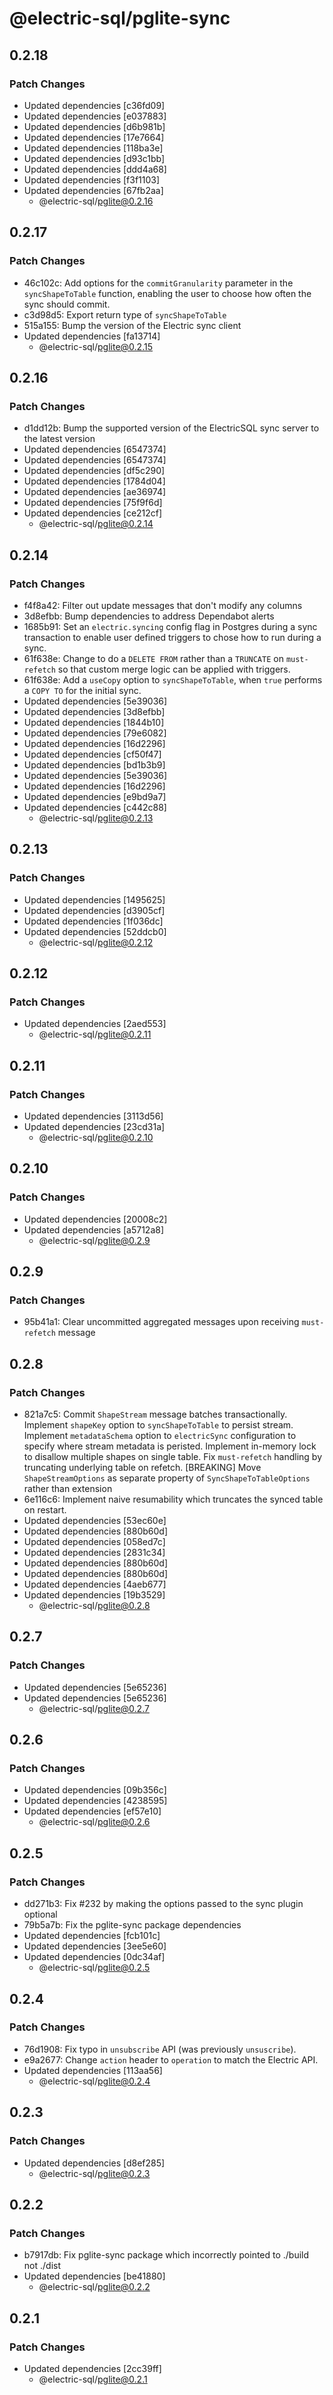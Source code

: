 # @electric-sql/pglite-sync

## 0.2.18

### Patch Changes

- Updated dependencies [c36fd09]
- Updated dependencies [e037883]
- Updated dependencies [d6b981b]
- Updated dependencies [17e7664]
- Updated dependencies [118ba3e]
- Updated dependencies [d93c1bb]
- Updated dependencies [ddd4a68]
- Updated dependencies [f3f1103]
- Updated dependencies [67fb2aa]
  - @electric-sql/pglite@0.2.16

## 0.2.17

### Patch Changes

- 46c102c: Add options for the `commitGranularity` parameter in the `syncShapeToTable` function, enabling the user to choose how often the sync should commit.
- c3d98d5: Export return type of `syncShapeToTable`
- 515a155: Bump the version of the Electric sync client
- Updated dependencies [fa13714]
  - @electric-sql/pglite@0.2.15

## 0.2.16

### Patch Changes

- d1dd12b: Bump the supported version of the ElectricSQL sync server to the latest version
- Updated dependencies [6547374]
- Updated dependencies [6547374]
- Updated dependencies [df5c290]
- Updated dependencies [1784d04]
- Updated dependencies [ae36974]
- Updated dependencies [75f9f6d]
- Updated dependencies [ce212cf]
  - @electric-sql/pglite@0.2.14

## 0.2.14

### Patch Changes

- f4f8a42: Filter out update messages that don't modify any columns
- 3d8efbb: Bump dependencies to address Dependabot alerts
- 1685b91: Set an `electric.syncing` config flag in Postgres during a sync transaction to enable user defined triggers to chose how to run during a sync.
- 61f638e: Change to do a `DELETE FROM` rather than a `TRUNCATE` on `must-refetch` so that custom merge logic can be applied with triggers.
- 61f638e: Add a `useCopy` option to `syncShapeToTable`, when `true` performs a `COPY TO` for the initial sync.
- Updated dependencies [5e39036]
- Updated dependencies [3d8efbb]
- Updated dependencies [1844b10]
- Updated dependencies [79e6082]
- Updated dependencies [16d2296]
- Updated dependencies [cf50f47]
- Updated dependencies [bd1b3b9]
- Updated dependencies [5e39036]
- Updated dependencies [16d2296]
- Updated dependencies [e9bd9a7]
- Updated dependencies [c442c88]
  - @electric-sql/pglite@0.2.13

## 0.2.13

### Patch Changes

- Updated dependencies [1495625]
- Updated dependencies [d3905cf]
- Updated dependencies [1f036dc]
- Updated dependencies [52ddcb0]
  - @electric-sql/pglite@0.2.12

## 0.2.12

### Patch Changes

- Updated dependencies [2aed553]
  - @electric-sql/pglite@0.2.11

## 0.2.11

### Patch Changes

- Updated dependencies [3113d56]
- Updated dependencies [23cd31a]
  - @electric-sql/pglite@0.2.10

## 0.2.10

### Patch Changes

- Updated dependencies [20008c2]
- Updated dependencies [a5712a8]
  - @electric-sql/pglite@0.2.9

## 0.2.9

### Patch Changes

- 95b41a1: Clear uncommitted aggregated messages upon receiving `must-refetch` message

## 0.2.8

### Patch Changes

- 821a7c5: Commit `ShapeStream` message batches transactionally.
  Implement `shapeKey` option to `syncShapeToTable` to persist stream.
  Implement `metadataSchema` option to `electricSync` configuration to specify where stream metadata is peristed.
  Implement in-memory lock to disallow multiple shapes on single table.
  Fix `must-refetch` handling by truncating underlying table on refetch.
  [BREAKING] Move `ShapeStreamOptions` as separate property of `SyncShapeToTableOptions` rather than extension
- 6e116c6: Implement naive resumability which truncates the synced table on restart.
- Updated dependencies [53ec60e]
- Updated dependencies [880b60d]
- Updated dependencies [058ed7c]
- Updated dependencies [2831c34]
- Updated dependencies [880b60d]
- Updated dependencies [880b60d]
- Updated dependencies [4aeb677]
- Updated dependencies [19b3529]
  - @electric-sql/pglite@0.2.8

## 0.2.7

### Patch Changes

- Updated dependencies [5e65236]
- Updated dependencies [5e65236]
  - @electric-sql/pglite@0.2.7

## 0.2.6

### Patch Changes

- Updated dependencies [09b356c]
- Updated dependencies [4238595]
- Updated dependencies [ef57e10]
  - @electric-sql/pglite@0.2.6

## 0.2.5

### Patch Changes

- dd271b3: Fix #232 by making the options passed to the sync plugin optional
- 79b5a7b: Fix the pglite-sync package dependencies
- Updated dependencies [fcb101c]
- Updated dependencies [3ee5e60]
- Updated dependencies [0dc34af]
  - @electric-sql/pglite@0.2.5

## 0.2.4

### Patch Changes

- 76d1908: Fix typo in `unsubscribe` API (was previously `unsuscribe`).
- e9a2677: Change `action` header to `operation` to match the Electric API.
- Updated dependencies [113aa56]
  - @electric-sql/pglite@0.2.4

## 0.2.3

### Patch Changes

- Updated dependencies [d8ef285]
  - @electric-sql/pglite@0.2.3

## 0.2.2

### Patch Changes

- b7917db: Fix pglite-sync package which incorrectly pointed to ./build not ./dist
- Updated dependencies [be41880]
  - @electric-sql/pglite@0.2.2

## 0.2.1

### Patch Changes

- Updated dependencies [2cc39ff]
  - @electric-sql/pglite@0.2.1

